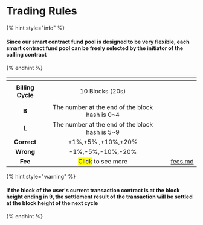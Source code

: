 # Trading Rules

{% hint style="info" %}
#### Since our smart contract fund pool is designed to be very flexible, each smart contract fund pool can be freely selected by the initiator of the calling contract
{% endhint %}

<table data-column-title-hidden data-view="cards"><thead><tr><th align="center"></th><th align="center"></th><th data-hidden></th><th data-hidden data-card-target data-type="content-ref"></th></tr></thead><tbody><tr><td align="center"><strong>Billing Cycle</strong></td><td align="center"><p></p><p>10 Blocks (20s)</p></td><td></td><td></td></tr><tr><td align="center"> <strong>B</strong></td><td align="center">The number at the end of the block hash is 0~4</td><td></td><td></td></tr><tr><td align="center"> <strong>L</strong></td><td align="center">The number at the end of the block hash is 5~9</td><td></td><td></td></tr><tr><td align="center"><strong>Correct</strong></td><td align="center">+1%,+5% ,+10%,+20%</td><td></td><td></td></tr><tr><td align="center"><strong>Wrong</strong></td><td align="center">-1%,-5%,-10%,-20%</td><td></td><td></td></tr><tr><td align="center"><strong>Fee</strong></td><td align="center"><mark style="color:blue;">Click</mark> <mark style="color:red;"></mark> to see more</td><td></td><td><a href="../../appendix/fees.md">fees.md</a></td></tr></tbody></table>

{% hint style="warning" %}
#### If the block of the user's current transaction contract is at the block height ending in 9, the settlement result of the transaction will be settled at the block height of the next cycle
{% endhint %}

